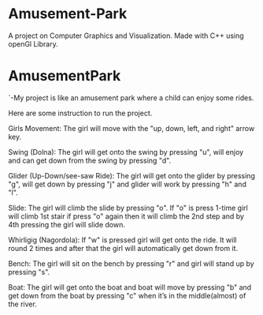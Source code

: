 # Amusement-Park
A project on Computer Graphics and Visualization. Made with C++ using openGl Library.
# AmusementPark
`-My project is like an amusement park where a child can enjoy some rides.

Here are some instruction to run the project.



Girls Movement:
The girl will move with the "up, down, left, and right" arrow key.



Swing (Dolna):
The girl will get onto the swing by pressing "u", will enjoy and can get down from the swing by pressing "d".



Glider (Up-Down/see-saw Ride):
The girl will get onto the glider by pressing "g", will get down by pressing "j" and glider will 
			       work by pressing "h" and "l".



Slide: 
The girl will climb the slide by pressing "o". If "o" is press 1-time girl will climb 1st stair if press "o"
	again then it will climb the 2nd step and by 4th pressing the girl will slide down.



Whirligig (Nagordola):
If "w" is pressed girl will get onto the ride. It will round 2 times and after that the
		 	girl will automatically get down from it. 



Bench:
The girl will sit on the bench by pressing "r" and girl will stand up by pressing "s".



Boat:
The girl will get onto the boat and boat will move by pressing "b" and get down from the boat by pressing "c" 
	when it’s in the middle(almost) of the river.

